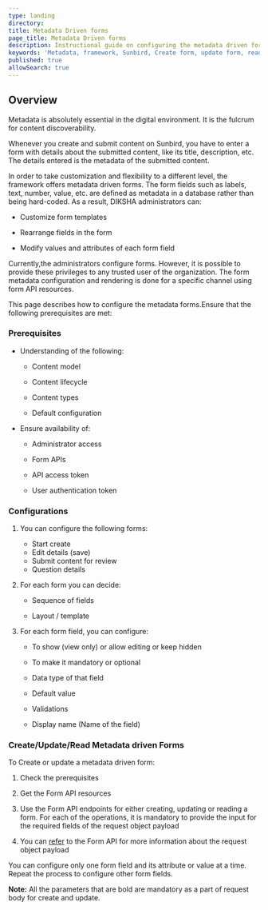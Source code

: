 ```yaml
---
type: landing
directory: 
title: Metadata Driven forms
page_title: Metadata Driven forms
description: Instructional guide on configuring the metadata driven forms 
keywords: 'Metadata, framework, Sunbird, Create form, update form, read form'
published: true
allowSearch: true
---
```


## Overview

Metadata is absolutely essential in the digital environment. It is the fulcrum for content discoverability.

Whenever you create and submit content on Sunbird, you have to enter a form with details about the submitted content, like its title, description, etc. The details entered is the metadata of the submitted content.

In order to take customization and flexibility to a different level, the framework offers metadata driven forms. The form fields such as labels, text, number, value, etc. are defined as metadata in a database rather than being hard-coded. As a result, DIKSHA administrators can:

* Customize form templates

* Rearrange fields in the form

* Modify values and attributes of each form field

Currently,the administrators configure forms. However, it is possible to provide these privileges to any trusted user of the organization. The form metadata configuration and rendering is done for a specific channel using form API resources. 

This page describes how to configure the metadata forms.Ensure that the following prerequisites are met:

### Prerequisites

* Understanding of the following:

    * Content model

    * Content lifecycle

    * Content types

    * Default configuration

* Ensure availability of:

    * Administrator access

    * Form APIs

    * API access token

    * User authentication token

### Configurations

1. You can configure the following forms:

   * Start create
   * Edit details (save)
   * Submit content for review
   * Question details

2. For each form  you can decide:

    * Sequence of fields

    * Layout / template

3. For each form field, you can configure:

    * To show (view only) or allow editing or keep hidden

    * To make it mandatory or optional

    * Data type of that field

    * Default value

    * Validations

    * Display name (Name of the field)

### Create/Update/Read Metadata driven Forms

To Create or update a metadata driven form:

1. Check the prerequisites

2. Get the Form API resources

3. Use the Form API endpoints for either creating, updating or reading a form. For each of the operations, it is mandatory to provide the input for the required  fields of the request object payload

4. You can  [refer](http://www.sunbird.org/apis/form/) to the Form API  for more information about the request object payload

You can configure only one form field and its attribute or value at a time. Repeat the process to configure other form fields.

**Note:** All the parameters that are bold are mandatory as a part of request body for create and update.
